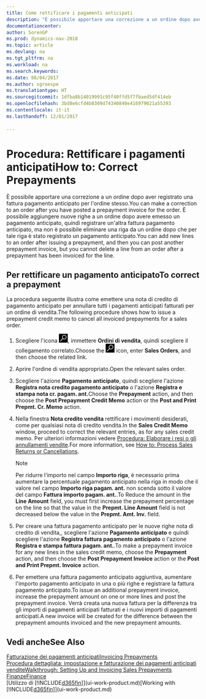 ```yaml
---
title: Come rettificare i pagamenti anticipati
description: "È possibile apportare una correzione a un ordine dopo aver registrato una fattura pagamento anticipato per l'ordine stesso. È possibile aggiungere nuove righe a un ordine dopo avere emesso un pagamento anticipato, quindi registrare un'altra fattura pagamento anticipato, ma non è possibile eliminare una riga da un ordine dopo che per tale riga è stato registrato un pagamento anticipato."
documentationcenter: 
author: SorenGP
ms.prod: dynamics-nav-2018
ms.topic: article
ms.devlang: na
ms.tgt_pltfrm: na
ms.workload: na
ms.search.keywords: 
ms.date: 08/04/2017
ms.author: sgroespe
ms.translationtype: HT
ms.sourcegitcommit: 1dfba8b14019991c95f40ffd5f7fbaed5df414eb
ms.openlocfilehash: 3bd8e6cfd4b0309d74340840e416979021a55393
ms.contentlocale: it-it
ms.lasthandoff: 12/01/2017

---
```

# <a name="how-to-correct-prepayments"></a><span data-ttu-id="58ed9-104">Procedura: Rettificare i pagamenti anticipati</span><span class="sxs-lookup"><span data-stu-id="58ed9-104">How to: Correct Prepayments</span></span>
<span data-ttu-id="58ed9-105">È possibile apportare una correzione a un ordine dopo aver registrato una fattura pagamento anticipato per l'ordine stesso.</span><span class="sxs-lookup"><span data-stu-id="58ed9-105">You can make a correction to an order after you have posted a prepayment invoice for the order.</span></span> <span data-ttu-id="58ed9-106">È possibile aggiungere nuove righe a un ordine dopo avere emesso un pagamento anticipato, quindi registrare un'altra fattura pagamento anticipato, ma non è possibile eliminare una riga da un ordine dopo che per tale riga è stato registrato un pagamento anticipato.</span><span class="sxs-lookup"><span data-stu-id="58ed9-106">You can add new lines to an order after issuing a prepayment, and then you can post another prepayment invoice, but you cannot delete a line from an order after a prepayment has been invoiced for the line.</span></span>  

## <a name="to-correct-a-prepayment"></a><span data-ttu-id="58ed9-107">Per rettificare un pagamento anticipato</span><span class="sxs-lookup"><span data-stu-id="58ed9-107">To correct a prepayment</span></span>
<span data-ttu-id="58ed9-108">La procedura seguente illustra come emettere una nota di credito di pagamento anticipato per annullare tutti i pagamenti anticipati fatturati per un ordine di vendita.</span><span class="sxs-lookup"><span data-stu-id="58ed9-108">The following procedure shows how to issue a prepayment credit memo to cancel all invoiced prepayments for a sales order.</span></span>  
1. <span data-ttu-id="58ed9-109">Scegliere l'icona ![Cerca pagina o report](media/ui-search/search_small.png "icona Cerca pagina o report"), immettere **Ordini di vendita**, quindi scegliere il collegamento correlato.</span><span class="sxs-lookup"><span data-stu-id="58ed9-109">Choose the ![Search for Page or Report](media/ui-search/search_small.png "Search for Page or Report icon") icon, enter **Sales Orders**, and then choose the related link.</span></span>  
2. <span data-ttu-id="58ed9-110">Aprire l'ordine di vendita appropriato.</span><span class="sxs-lookup"><span data-stu-id="58ed9-110">Open the relevant sales order.</span></span>
3. <span data-ttu-id="58ed9-111">Scegliere l'azione **Pagamento anticipato**, quindi scegliere l'azione **Registra nota credito pagamento anticipato** o l'azione **Registra e stampa nota cr. pagam. ant.**</span><span class="sxs-lookup"><span data-stu-id="58ed9-111">Choose the **Prepayment** action, and then choose the **Post Prepayment Credit Memo** action or the **Post and Print Prepmt. Cr. Memo** action.</span></span>  
4. <span data-ttu-id="58ed9-112">Nella finestra **Nota credito vendita** rettificare i movimenti desiderati, come per qualsiasi nota di credito vendita.</span><span class="sxs-lookup"><span data-stu-id="58ed9-112">In the **Sales Credit Memo** window, proceed to correct the relevant entries, as for any sales credit memo.</span></span> <span data-ttu-id="58ed9-113">Per ulteriori informazioni vedere [Procedura: Elaborare i resi o gli annullamenti vendite](sales-how-process-sales-returns-cancellations.md).</span><span class="sxs-lookup"><span data-stu-id="58ed9-113">For more information, see [How to: Process Sales Returns or Cancellations](sales-how-process-sales-returns-cancellations.md).</span></span>     

    > [!NOTE]  
    > <span data-ttu-id="58ed9-114">Per ridurre l'importo nel campo **Importo riga**, è necessario prima aumentare la percentuale pagamento anticipato nella riga in modo che il valore nel campo **Importo riga pagam. ant.** non scenda sotto il valore del campo **Fattura importo pagam. ant.**.</span><span class="sxs-lookup"><span data-stu-id="58ed9-114">To Reduce the amount in the **Line Amount** field, you must first increase the prepayment percentage on the line so that the value in the **Prepmt. Line Amount** field is not decreased below the value in the **Prepmt. Amt. Inv.** field.</span></span>

5. <span data-ttu-id="58ed9-115">Per creare una fattura pagamento anticipato per le nuove righe nota di credito di vendita,, scegliere l'azione **Pagamento anticipato** e quindi scegliere l'azione **Registra fattura pagamento anticipato** o l'azione **Registra e stampa fattura pagam. ant.**.</span><span class="sxs-lookup"><span data-stu-id="58ed9-115">To make a prepayment invoice for any new lines in the sales credit memo, choose the **Prepayment** action, and then choose the **Post Prepayment Invoice** action or the **Post and Print Prepmt. Invoice** action.</span></span>  
6. <span data-ttu-id="58ed9-116">Per emettere una fattura pagamento anticipato aggiuntiva, aumentare l'importo pagamento anticipato in una o più righe e registrare la fattura pagamento anticipato.</span><span class="sxs-lookup"><span data-stu-id="58ed9-116">To issue an additional prepayment invoice, increase the prepayment amount on one or more lines and post the prepayment invoice.</span></span> <span data-ttu-id="58ed9-117">Verrà creata una nuova fattura per la differenza tra gli importi di pagamenti anticipati fatturati e i nuovi importi di pagamenti anticipati.</span><span class="sxs-lookup"><span data-stu-id="58ed9-117">A new invoice will be created for the difference between the prepayment amounts invoiced and the new prepayment amounts.</span></span>  

## <a name="see-also"></a><span data-ttu-id="58ed9-118">Vedi anche</span><span class="sxs-lookup"><span data-stu-id="58ed9-118">See Also</span></span>  
[<span data-ttu-id="58ed9-119">Fatturazione dei pagamenti anticipati</span><span class="sxs-lookup"><span data-stu-id="58ed9-119">Invoicing Prepayments</span></span>](finance-invoice-prepayments.md)  
[<span data-ttu-id="58ed9-120">Procedura dettagliata: impostazione e fatturazione dei pagamenti anticipati vendite</span><span class="sxs-lookup"><span data-stu-id="58ed9-120">Walkthrough: Setting Up and Invoicing Sales Prepayments</span></span>](walkthrough-setting-up-and-invoicing-sales-prepayments.md)  
[<span data-ttu-id="58ed9-121">Finanze</span><span class="sxs-lookup"><span data-stu-id="58ed9-121">Finance</span></span>](finance.md)  
<span data-ttu-id="58ed9-122">[Utilizzo di [!INCLUDE[d365fin](includes/d365fin_md.md)]](ui-work-product.md)</span><span class="sxs-lookup"><span data-stu-id="58ed9-122">[Working with [!INCLUDE[d365fin](includes/d365fin_md.md)]](ui-work-product.md)</span></span>

